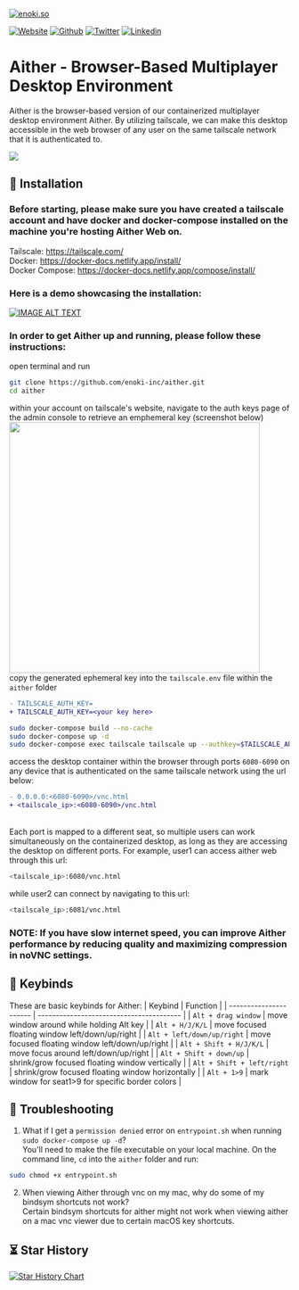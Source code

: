 [![enoki.so](https://github.com/enoki-inc/alpine-sway-docker/blob/main/gh-landing.png)](https://enoki.so)

[![Website](https://img.shields.io/static/v1.svg?color=FBBC04&labelColor=003E8A&logoColor=ffffff&style=for-the-badge&label=enoki-inc&message=website)](https://enoki.so "check out our landing page!")
[![Github](https://img.shields.io/static/v1.svg?color=FBBC04&labelColor=003E8A&logoColor=ffffff&style=for-the-badge&label=enoki-inc&message=github)](https://github.com/enoki-inc "check out our github!")
[![Twitter](https://img.shields.io/static/v1.svg?color=FBBC04&labelColor=003E8A&logoColor=ffffff&style=for-the-badge&label=enoki-inc&message=twitter)](https://twitter.com/Enoki_Inc "check out our twitter page!")
[![Linkedin](https://img.shields.io/static/v1.svg?color=FBBC04&labelColor=003E8A&logoColor=ffffff&style=for-the-badge&label=enoki-inc&message=linkedin)](https://linkedin.com/company/enoki-inc/ "check out our linkedin page!")

# Aither - Browser-Based Multiplayer Desktop Environment

Aither is the browser-based version of our containerized multiplayer desktop environment Aither. By utilizing tailscale, we can make this desktop accessible in the web browser of any user on the same tailscale network that it is authenticated to.

<img src="https://github.com/enoki-inc/alpine-sway-docker/blob/main/demo-sc-aither.png">

## 🚀 Installation

### Before starting, please make sure you have created a tailscale account and have docker and docker-compose installed on the machine you're hosting Aither Web on.
Tailscale: https://tailscale.com/ \
Docker: https://docker-docs.netlify.app/install/ \
Docker Compose: https://docker-docs.netlify.app/compose/install/

### Here is a demo showcasing the installation: 

[![IMAGE ALT TEXT](http://img.youtube.com/vi/Z7jxQPwqZGc/0.jpg)](http://www.youtube.com/watch?v=Z7jxQPwqZGc "Z7jxQPwqZGc")

### In order to get Aither up and running, please follow these instructions:

open terminal and run 
```bash
git clone https://github.com/enoki-inc/aither.git
cd aither
```````
within your account on tailscale's website, navigate to the auth keys page of the admin console to retrieve an emphemeral key (screenshot below) \
<img src="https://tailscale.com/kb/1132/flydotio/ephemeral-keys.png" width="450" height="450"> \
copy the generated ephemeral key into the `tailscale.env` file within the `aither` folder
```diff
- TAILSCALE_AUTH_KEY=
+ TAILSCALE_AUTH_KEY=<your key here>
```
```bash
sudo docker-compose build --no-cache
sudo docker-compose up -d
sudo docker-compose exec tailscale tailscale up --authkey=$TAILSCALE_AUTH_KEY
`````
access the desktop container within the browser through ports `6080-6090` on any device that is authenticated on the same tailscale network using the url below:
```diff
- 0.0.0.0:<6080-6090>/vnc.html
+ <tailscale_ip>:<6080-6090>/vnc.html
```
\
Each port is mapped to a different seat, so multiple users can work simultaneously on the containerized desktop, as long as they are accessing the desktop on different ports. For example, user1 can access aither web through this url:
```bash
<tailscale_ip>:6080/vnc.html
`````
while user2 can connect by navigating to this url: 
```bash
<tailscale_ip>:6081/vnc.html
`````
### NOTE: If you have slow internet speed, you can improve Aither performance by reducing quality and maximizing compression in noVNC settings.

## 🔑 Keybinds 
These are basic keybinds for Aither:
|        Keybind         |                 Function                 |
| ---------------------- | ---------------------------------------- |
| `Alt + drag window`    | move window around while holding Alt key                |
| `Alt + H/J/K/L`        | move focused floating window left/down/up/right        |
| `Alt + left/down/up/right`      | move focused floating window left/down/up/right                      |
| `Alt + Shift + H/J/K/L`              | move focus around left/down/up/right                 |
| `Alt + Shift + down/up`              | shrink/grow focused floating window vertically               |
| `Alt + Shift + left/right`           | shrink/grow focused floating window horizontally                              |
| `Alt + 1>9`     | mark window for seat1>9 for specific border colors                         |

## 🔨 Troubleshooting

1) What if I get a `permission denied` error on `entrypoint.sh` when running `sudo docker-compose up -d`? \
You'll need to make the file executable on your local machine. On the command line, `cd` into the `aither` folder and run: 
```bash
sudo chmod +x entrypoint.sh
`````
2) When viewing Aither through vnc on my mac, why do some of my bindsym shortcuts not work? \
Certain bindsym shortcuts for aither might not work when viewing aither on a mac vnc viewer due to certain macOS key shortcuts.

## ⏳ Star History

[![Star History Chart](https://api.star-history.com/svg?repos=enoki-inc/aither&type=Date)](https://star-history.com/#enoki-inc/aither&Date)
